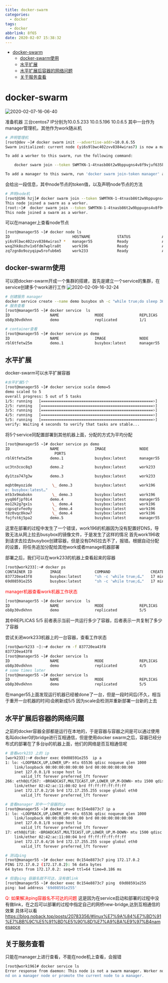 ```yaml
---
title: docker-swarm
categories:
  - docker
tags:
  - docker
abbrlink: 8f65
date: 2020-02-07 15:38:32
---
```


<!-- @import "[TOC]" {cmd="toc" depthFrom=1 depthTo=6 orderedList=false} -->

<!-- code_chunk_output -->

- [docker-swarm](#docker-swarm)
  - [docker-swarm使用](#docker-swarm使用)
  - [水平扩展](#水平扩展)
  - [水平扩展后容器的网络问题](#水平扩展后容器的网络问题)
  - [关于服务查看](#关于服务查看)

<!-- /code_chunk_output -->
<!-- more -->

# docker-swarm
![2020-02-07-16-06-40](http://noback.upyun.com/2020-02-07-16-06-40.png)

准备机器 三台centos7 IP分别为10.0.5.233 10.0.5.196 10.0.6.5
其中一台作为manager管理机，其他作为work随从机

```bash
# 声明管理机
[root@dev ~]# docker swarm init --advertise-addr=10.0.6.55
Swarm initialized: current node (yi6s9lbwc402zvv8384wiras7) is now a manager.

To add a worker to this swarm, run the following command:

    docker swarm join --token SWMTKN-1-4tnasb86t2w9bppugns4v8f9vjuf635kkhfkt341lnd18sqf4c-9m7jfe2u493h3wpr24z7audiy 10.0.6.55:2377

To add a manager to this swarm, run 'docker swarm join-token manager' and follow the instructions. 
```
会给出一段信息，其中node节点的token值，以及声明node节点的方法
```bash
# 声明node机
[root@196 hzj]# docker swarm join --token SWMTKN-1-4tnasb86t2w9bppugns4v8f9vjuf635kkhfkt341lnd18sqf4c-9m7jfe2u493h3wpr24z7audiy 10.0.6.55:2377
This node joined a swarm as a worker.
[root:~]#  docker swarm join --token SWMTKN-1-4tnasb86t2w9bppugns4v8f9vjuf635kkhfkt341lnd18sqf4c-9m7jfe2u493h3wpr24z7audiy 10.0.6.55:2377
This node joined a swarm as a worker.
```
可以在manager上查看node节点
```bash
[root@manager55 ~]# docker node ls
ID                            HOSTNAME            STATUS              AVAILABILITY        MANAGER STATUS      ENGINE VERSION
yi6s9lbwc402zvv8384wiras7 *   manager55           Ready               Active              Leader              19.03.5
wxq2hk8ozhv1x6fdm7wplra8t     work196             Ready               Active                                  19.03.5
zq7zgn8o9ozyqipw5rofub6m5     work233             Ready               Active                                  19.03.5
```


## docker-swarm使用
可以把docker-swarm开成一个集群的搭建，首先是建立一个service的集群，在service创建多个work进行工作
![2020-02-09-16-32-24](http://noback.upyun.com/2020-02-09-16-32-24.png)

```bash
# 创建服务 manager
docker service create --name demo busybox sh -c "while true;do sleep 3600;done"
# 服务查看
[root@manager55 ~]# docker service  ls
ID                  NAME                MODE                REPLICAS            IMAGE               PORTS
ob8p30vdkhnn        demo                replicated          1/1                 busybox:latest

# container查看
[root@manager55 ~]# docker service ps demo
ID                  NAME                IMAGE               NODE                DESIRED STATE       CURRENT STATE         ERROR               PORTS
rbl6tfetw25m        demo.1              busybox:latest      manager55        Running             Running 3 hours ago
```

## 水平扩展
docker-swarm可以水平扩展容器
```bash
#水平扩展5个 
[root@manager55 ~]# docker service scale demo=5
demo scaled to 5
overall progress: 5 out of 5 tasks
1/5: running   [==================================================>]
2/5: running   [==================================================>]
3/5: running   [==================================================>]
4/5: running   [==================================================>]
5/5: running   [==================================================>]
verify: Waiting 4 seconds to verify that tasks are stable...
```
将5个service同配置部署到其他机器上面，分配的方式为平均分配


```bash
[root@manager55 ~]# docker service ps demo
ID                  NAME                IMAGE               NODE                DESIRED STATE       CURRENT STATE                 ERROR
                      PORTS
rbl6tfetw25m        demo.1              busybox:latest      manager55           Running             Running 3 hours ago

uc3tn3coc8q3        demo.2              busybox:latest      work233             Running             Running about a minute ago

dy1tza747g3w        demo.3              busybox:latest      work233             Running             Running 56 seconds ago

mqbt0myozide         \_ demo.3          busybox:latest      work196             Shutdown            Rejected about a minute ago   "No such imag
e: busybox:latest…"
mtb3x9mabokn         \_ demo.3          busybox:latest      work196             Shutdown            Rejected about a minute ago   "No such image: busybox:latest…"
yyq86fjpf0i4        demo.4              busybox:latest      manager55           Running             Running 50 seconds ago
mo12k2g7gx1s         \_ demo.4          busybox:latest      work196             Shutdown            Rejected about a minute ago   "No such image: busybox:latest…"
cqpsqtvfeo9y         \_ demo.4          busybox:latest      work196             Shutdown            Rejected about a minute ago   "No such image: busybox:latest…"
t8z0vqc0kow7         \_ demo.4          busybox:latest      work196             Shutdown            Rejected about a minute ago   "No such image: busybox:latest…"
fojfst6j5pa2        demo.5              busybox:latest      manager55           Running             Running about a minute ago 
```
这里在部署的过程中发生了一个错误，work196的机器因为没有配置好DNS，导致无法从网上拉去busybox的镜像文件，于是发生了这样的情况
首先work196收到请求去拉去busybox创建容器，但是没有DNS拉去不了，报错。根据自动分配的设置，将任务追加分配给其他work或者manage机器部署

部署之后，我们可以在work233的机器上查看起来的容器
```bash
[root@work233]:~# docker ps
CONTAINER ID        IMAGE               COMMAND                  CREATED             STATUS              PORTS               NAMES
837720ea43f8        busybox:latest      "sh -c 'while true;d…"   17 minutes ago      Up 17 minutes                           demo.3.dy1tza747g3whbv2zuasgc6s5
69d08591e255        busybox:latest      "sh -c 'while true;d…"   17 minutes ago      Up 17 minutes                           demo.2.uc3tn3coc8q39izu3to58z9or 
```

<font color='red'>manager机器查看work机器工作状态</font>
```bash
[root@manager55 ~]# docker service  ls
ID                  NAME                MODE                REPLICAS            IMAGE               PORTS
ob8p30vdkhnn        demo                replicated          5/5                 busybox:latest
```
其中REPLICAS 5/5 前者表示当前一共运行多少了容器，后者表示一共复制了多少了容器

尝试关闭work233机器上的一台容器，查看工作状态
```bash
[root@work233 ~]:~# docker rm -f 837720ea43f8
837720ea43f8 
[root@manager55 ~]# docker service ls
ID                  NAME                MODE                REPLICAS            IMAGE               PORTS
ob8p30vdkhnn        demo                replicated          4/5                 busybox:latest
# some times later
[root@manager55 ~]# docker service ls
ID                  NAME                MODE                REPLICAS            IMAGE               PORTS
ob8p30vdkhnn        demo                replicated          5/5                 busybox:latest
```
在manger55上面发现运行机器已经被done了一台，但是一段时间后(不久，相当于重开一台机器的时间)会刷新成5/5 因为scale会检测并重新部署一台新的上去

## 水平扩展后容器的网络问题
之前的docker容器全部都是运行在本地的，于是容器与容器之间是可以通过使用名叫docker0的bridge进行互相通信，但是使用docker swarm之后，容器已经分布式的部署在了多台ip的机器上面，他们的网络是否互相通信呢
```bash
# 查看work233 上的 ip
[work233]:~# docker exec 69d08591e255  ip a
1: lo: <LOOPBACK,UP,LOWER_UP> mtu 65536 qdisc noqueue qlen 1000
    link/loopback 00:00:00:00:00:00 brd 00:00:00:00:00:00
    inet 127.0.0.1/8 scope host lo
       valid_lft forever preferred_lft forever
266: eth0@if267: <BROADCAST,MULTICAST,UP,LOWER_UP,M-DOWN> mtu 1500 qdisc noqueue
    link/ether 02:42:ac:11:00:02 brd ff:ff:ff:ff:ff:ff
    inet 172.17.0.2/16 brd 172.17.255.255 scope global eth0
       valid_lft forever preferred_lft forever

# 查看manager 其中一个容器的ip
[root@manager55 ~]# docker exec 0c154e8873c7 ip a
1: lo: <LOOPBACK,UP,LOWER_UP> mtu 65536 qdisc noqueue qlen 1000
    link/loopback 00:00:00:00:00:00 brd 00:00:00:00:00:00
    inet 127.0.0.1/8 scope host lo
       valid_lft forever preferred_lft forever
17: eth0@if18: <BROADCAST,MULTICAST,UP,LOWER_UP,M-DOWN> mtu 1500 qdisc noqueue
    link/ether 02:42:ac:11:00:04 brd ff:ff:ff:ff:ff:ff
    inet 172.17.0.4/16 brd 172.17.255.255 scope global eth0
       valid_lft forever preferred_lft forever

# 测试ping
[root@manager55 ~]# docker exec 0c154e8873c7 ping 172.17.0.2
PING 172.17.0.2 (172.17.0.2): 56 data bytes
64 bytes from 172.17.0.2: seq=0 ttl=64 time=0.186 ms

# 但是ping 容器名就不可达，没有做link
[root@manager55 ~]# docker exec 0c154e8873c7 ping  69d08591e255
ping: bad address '69d08591e255'

```
<font color='red'>Q: 如果解决ping容器名不可达的问题</font>
这是因为在service启动和部署的过程中没有做link，在之后可以部署的过程中指定自己的网桥new-bridge,达到互相通信的效果
具体可以看
https://blog.noback.top/posts/20783356/#linux%E7%9A%84%E7%BD%91%E7%BB%9C%E5%91%BD%E5%90%8D%E7%A9%BA%E9%97%B4namesapce


## 关于服务查看
只能在manager上进行查看，不能在node机上查看，会报错
```bash
[root@work196]# docker service ls
Error response from daemon: This node is not a swarm manager. Worker nodes can't be used to view or modify cluster state. Please run this comma
nd on a manager node or promote the current node to a manager. 
```